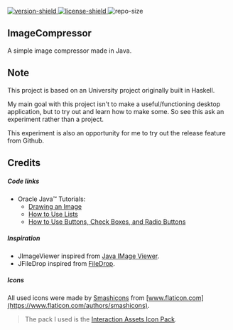 [version]: https://github.com/Azzerial/ImageCompressor/releases/latest
[version-shield]: https://img.shields.io/github/tag-date/Azzerial/ImageCompressor?label=Download
[license]: https://github.com/Azzerial/ImageCompressor/tree/master/LICENSE
[license-shield]: https://img.shields.io/badge/License-Apache%202.0-lightgrey.svg
[repo-size]: https://img.shields.io/github/repo-size/Azzerial/ImageCompressor?label=Repository%20Size

[ ![version-shield][] ][version]
[ ![license-shield][] ][license]
![repo-size]

## ImageCompressor

A simple image compressor made in Java.

## Note

This project is based on an University project originally built in Haskell.

My main goal with this project isn't to make a useful/functioning desktop application, but to try out and learn how to make some. So see this ask an experiment rather than a project.

This experiment is also an opportunity for me to try out the release feature from Github. 

## Credits

##### Code links

* Oracle Java™ Tutorials:
  * [Drawing an Image](https://docs.oracle.com/javase/tutorial/2d/images/drawimage.html)
  * [How to Use Lists](https://docs.oracle.com/javase/tutorial/uiswing/components/list.html)
  * [How to Use Buttons, Check Boxes, and Radio Buttons](https://docs.oracle.com/javase/tutorial/uiswing/components/button.html)

##### Inspiration

* JImageViewer inspired from [Java IMage Viewer](https://windows.lucutech.com/ReadArticle/Read.html#614823-java-image-viewer.html).
* JFileDrop inspired from [FileDrop](http://www.iharder.net/current/java/filedrop/).

##### Icons

All used icons were made by [Smashicons](https://smashicons.com/) from [www.flaticon.com](https://www.flaticon.com/authors/smashicons).

> The pack I used is the [Interaction Assets Icon Pack](https://www.flaticon.com/packs/interaction-assets-2).
